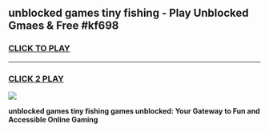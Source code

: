 
## unblocked games tiny fishing - Play Unblocked Gmaes & Free #kf698
<h3>
<a href="https://news.freeplayer.one?title=unblocked_games_tiny_fishing&ref=03M">CLICK TO PLAY</a></h3>
<hr>

<h3>
<a href="https://news.freeplayer.one?title=unblocked_games_tiny_fishing&ref=03M">CLICK 2 PLAY</a>
  
</h3>

<a href="https://news.freeplayer.one?title=unblocked_games_tiny_fishing&ref=03M"><img src="https://clearcache.store/games.png"></a>


**unblocked games tiny fishing games unblocked: Your Gateway to Fun and Accessible Online Gaming**
